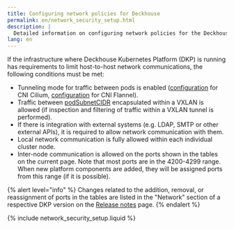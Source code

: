 ```yaml
---
title: Configuring network policies for Deckhouse
permalink: en/network_security_setup.html
description: |
  Detailed information on configuring network policies for the Deckhouse Kubernetes Platform, particularly in environments with constraints on host-to-host network communications. Outlines the necessary conditions to enable tunneling modes for pod traffic using CNI Cilium and Flannel.
lang: en
---
```


If the infrastructure where Deckhouse Kubernetes Platform (DKP) is running has requirements to limit host-to-host network communications, the following conditions must be met:

* Tunneling mode for traffic between pods is enabled ([configuration](/modules/cni-cilium/configuration.html#parameters-tunnelmode) for CNI Cilium, [configuration](/modules/cni-flannel/configuration.html#parameters-podnetworkmode) for CNI Flannel).
* Traffic between [podSubnetCIDR](/products/kubernetes-platform/documentation/v1/reference/api/cr.html#clusterconfiguration) encapsulated within a VXLAN is allowed (if inspection and filtering of traffic within a VXLAN tunnel is performed).
* If there is integration with external systems (e.g. LDAP, SMTP or other external APIs), it is required to allow network communication with them.
* Local network communication is fully allowed within each individual cluster node.
* Inter-node communication is allowed on the ports shown in the tables on the current page. Note that most ports are in the 4200-4299 range. When new platform components are added, they will be assigned ports from this range (if it is possible).

{% alert level="info" %}
Changes related to the addition, removal, or reassignment of ports in the tables
are listed in the "Network" section of a respective DKP version on the [Release notes](release-notes.html) page.
{% endalert %}

{% include network_security_setup.liquid %}
